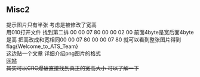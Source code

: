 ## Misc2
提示图片只有半张 考虑是被修改了宽高  
用010打开文件 找到第二排 00 00 07 80 00 00 02 00 前面4byte是宽后面4byte是高 把高改成和宽相同00 00 07 80 00 00 07 80 就可以看到整张图片得到flag{Welcome_to_ATS_Team}  
这边贴一个文章 详细介绍png图片的格式  
[网站](https://www.cnblogs.com/lidabo/p/3701197.html)  
~~其实可以CRC爆破直接找到真正的宽高大小 可以了解一下~~